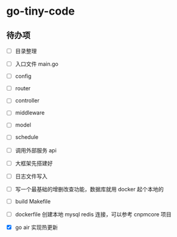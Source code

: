 # go-tiny-code

## 待办项

- [ ] 目录整理
- [ ] 入口文件 main.go
- [ ] config
- [ ] router
- [ ] controller
- [ ] middleware
- [ ] model
- [ ] schedule
- [ ] 调用外部服务 api
- [ ] 大框架先搭建好
- [ ] 日志文件写入
- [ ] 写一个最基础的增删改查功能，数据库就用 docker 起个本地的
- [ ] build Makefile
- [ ] dockerfile 创建本地 mysql redis 连接，可以参考 cnpmcore 项目
- [x] go air 实现热更新

